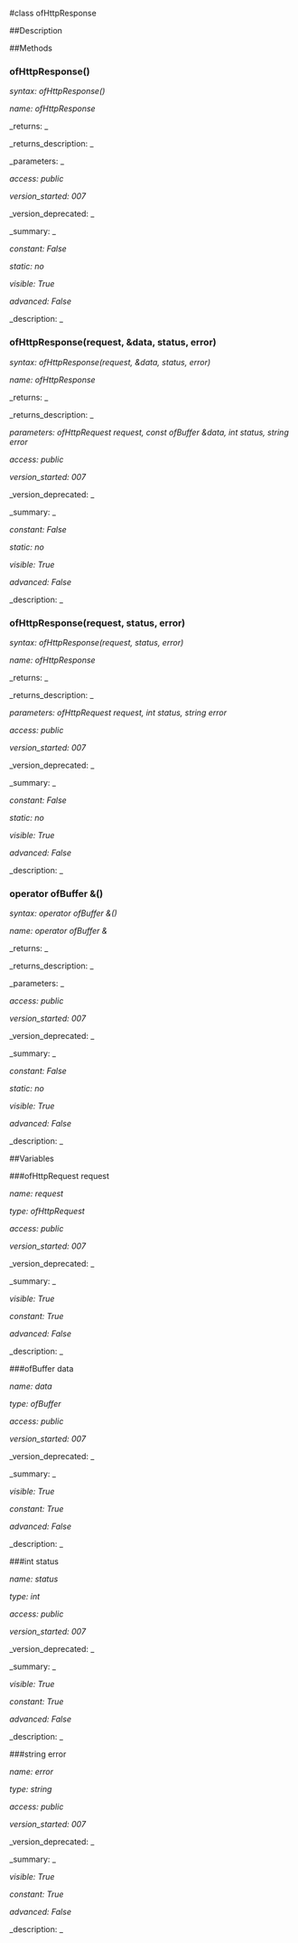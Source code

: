 #class ofHttpResponse


##Description





##Methods



### ofHttpResponse()

_syntax: ofHttpResponse()_

_name: ofHttpResponse_

_returns: _

_returns_description: _

_parameters: _

_access: public_

_version_started: 007_

_version_deprecated: _

_summary: _

_constant: False_

_static: no_

_visible: True_

_advanced: False_



_description: _







### ofHttpResponse(request, &data, status, error)

_syntax: ofHttpResponse(request, &data, status, error)_

_name: ofHttpResponse_

_returns: _

_returns_description: _

_parameters: ofHttpRequest request, const ofBuffer &data, int status, string error_

_access: public_

_version_started: 007_

_version_deprecated: _

_summary: _

_constant: False_

_static: no_

_visible: True_

_advanced: False_



_description: _







### ofHttpResponse(request, status, error)

_syntax: ofHttpResponse(request, status, error)_

_name: ofHttpResponse_

_returns: _

_returns_description: _

_parameters: ofHttpRequest request, int status, string error_

_access: public_

_version_started: 007_

_version_deprecated: _

_summary: _

_constant: False_

_static: no_

_visible: True_

_advanced: False_



_description: _







### operator ofBuffer &()

_syntax: operator ofBuffer &()_

_name: operator ofBuffer &_

_returns: _

_returns_description: _

_parameters: _

_access: public_

_version_started: 007_

_version_deprecated: _

_summary: _

_constant: False_

_static: no_

_visible: True_

_advanced: False_



_description: _







##Variables



###ofHttpRequest request

_name: request_

_type: ofHttpRequest_

_access: public_

_version_started: 007_

_version_deprecated: _

_summary: _

_visible: True_

_constant: True_

_advanced: False_



_description: _







###ofBuffer data

_name: data_

_type: ofBuffer_

_access: public_

_version_started: 007_

_version_deprecated: _

_summary: _

_visible: True_

_constant: True_

_advanced: False_



_description: _







###int status

_name: status_

_type: int_

_access: public_

_version_started: 007_

_version_deprecated: _

_summary: _

_visible: True_

_constant: True_

_advanced: False_



_description: _







###string error

_name: error_

_type: string_

_access: public_

_version_started: 007_

_version_deprecated: _

_summary: _

_visible: True_

_constant: True_

_advanced: False_



_description: _







